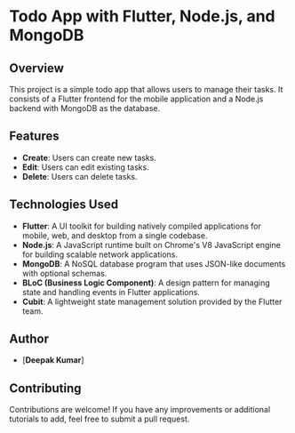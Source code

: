 # Todo App with Flutter, Node.js, and MongoDB

## Overview

This project is a simple todo app that allows users to manage their tasks. It consists of a Flutter frontend for the mobile application and a Node.js backend with MongoDB as the database.

## Features

- **Create**: Users can create new tasks.
- **Edit**: Users can edit existing tasks.
- **Delete**: Users can delete tasks.

## Technologies Used

- **Flutter**: A UI toolkit for building natively compiled applications for mobile, web, and desktop from a single codebase.
- **Node.js**: A JavaScript runtime built on Chrome's V8 JavaScript engine for building scalable network applications.
- **MongoDB**: A NoSQL database program that uses JSON-like documents with optional schemas.
- **BLoC (Business Logic Component)**: A design pattern for managing state and handling events in Flutter applications.
- **Cubit**: A lightweight state management solution provided by the Flutter team.

## Author

- [**Deepak Kumar**]

## Contributing

Contributions are welcome! If you have any improvements or additional tutorials to add, feel free to submit a pull request.
